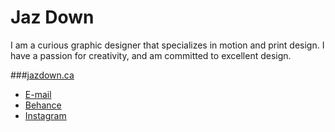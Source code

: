 # Jaz Down

I am a curious graphic designer that specializes in motion and print design. I have a passion for creativity, and am committed to excellent design.

###[jazdown.ca](https://jazdown.ca)

- [E-mail](mailto:heyjaz@jazdown.ca)
- [Behance](https://www.behance.net/jazdown)
- [Instagram](https://instagram.com/jaz.down/)